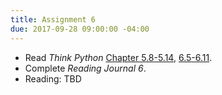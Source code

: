 ```yaml
---
title: Assignment 6
due: 2017-09-28 09:00:00 -04:00
---
```


* Read *Think Python* [Chapter 5.8-5.14](http://www.greenteapress.com/thinkpython2/html/thinkpython2006.html), [6.5-6.11](http://www.greenteapress.com/thinkpython2/html/thinkpython2007.html).
* Complete *Reading Journal 6*.
* Reading: TBD
